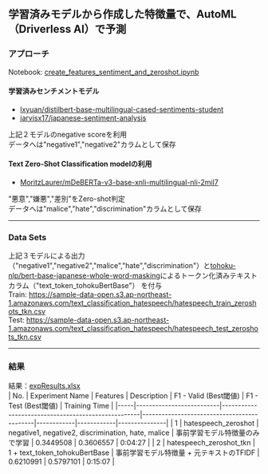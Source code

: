 ## 学習済みモデルから作成した特徴量で、AutoML（Driverless AI）で予測

### アプローチ
Notebook: [create_features_sentiment_and_zeroshot.ipynb](https://github.com/yukismd/DL_for_ImageData_and_Finetuning/blob/main/text_classification_hatespeech/TrainedModel_for_FeatureCreation/create_features_sentiment_and_zeroshot.ipynb)

#### 学習済みセンチメントモデル
- [lxyuan/distilbert-base-multilingual-cased-sentiments-student](https://huggingface.co/lxyuan/distilbert-base-multilingual-cased-sentiments-student)
- [jarvisx17/japanese-sentiment-analysis](https://huggingface.co/jarvisx17/japanese-sentiment-analysis)
  
上記２モデルのnegative scoreを利用  
データへは"negative1","negative2"カラムとして保存

#### Text Zero-Shot Classification modelの利用
- [MoritzLaurer/mDeBERTa-v3-base-xnli-multilingual-nli-2mil7](https://huggingface.co/MoritzLaurer/mDeBERTa-v3-base-xnli-multilingual-nli-2mil7)
  
"悪意","嫌悪","差別"をZero-shot判定  
データへは"malice","hate","discrimination"カラムとして保存

***
### Data Sets
上記３モデルによる出力（"negative1","negative2","malice","hate","discrimination"）と[tohoku-nlp/bert-base-japanese-whole-word-masking](https://huggingface.co/tohoku-nlp/bert-base-japanese-whole-word-masking)によるトークン化済みテキストカラム（"text_token_tohokuBertBase"）  を付与  
Train: https://sample-data-open.s3.ap-northeast-1.amazonaws.com/text_classification_hatespeech/hatespeech_train_zeroshots_tkn.csv  
Test: https://sample-data-open.s3.ap-northeast-1.amazonaws.com/text_classification_hatespeech/hatespeech_test_zeroshots_tkn.csv
  
***
### 結果
結果：[expResults.xlsx](expResults.xlsx)  
| No. | Experiment Name          | Features                                           | Description                                | F1 - Valid (Best閾値) | F1 - Test (Best閾値)  | Training Time |
|-----|--------------------------|----------------------------------------------------|--------------------------------------------|------------|------------|---------------|
| 1   | hatespeech_zeroshot      | negative1, negative2, discrimination, hate, malice | 事前学習モデル特徴量のみで学習             | 0.3449508  | 0.3606557  | 0:04:27       |
| 2   | hatespeech_zeroshot_tkn  | 1 + text_token_tohokuBertBase                      | 事前学習モデル特徴量 + 元テキストのTFIDF | 0.6210991  | 0.5797101  | 0:15:07       |


  
